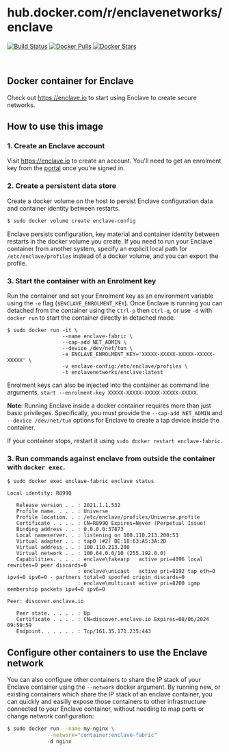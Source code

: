 # hub.docker.com/r/enclavenetworks/enclave

[![Build Status](https://img.shields.io/docker/cloud/build/enclavenetworks/enclave.svg)](https://hub.docker.com/r/enclavenetworks/enclave)
[![Docker Pulls](https://img.shields.io/docker/pulls/enclavenetworks/enclave.svg)](https://hub.docker.com/r/enclavenetworks/enclave)
[![Docker Stars](https://img.shields.io/docker/stars/enclavenetworks/enclave.svg)](https://hub.docker.com/r/enclavenetworks/enclave)

<p>&nbsp;</p>

## Docker container for Enclave

Check out https://enclave.io to start using Enclave to create secure networks.

## How to use this image

### 1. Create an Enclave account

Visit https://enclave.io to create an account. You'll need to get an enrolment key from the [portal](https://portal.enclave.io) once you're signed in.

### 2. Create a persistent data store

Create a docker volume on the host to persist Enclave configuration data and container identity between restarts. 

```bash
$ sudo docker volume create enclave-config
```

Enclave persists configuration, key material and container identity between restarts in the docker volume you create. If you need to run your Enclave container from another system, specify an explicit local path for `/etc/enclave/profiles` instead of a docker volume, and you can export the profile.

### 3. Start the container with an Enrolment key

Run the container and set your Enrolment key as an environment variable using the `-e` flag (`$ENCLAVE_ENROLMENT_KEY`). Once Enclave is running you can detached from the container using the `Ctrl-p` then `Ctrl-q`, or use `-d` with `docker run` to start the container directly in detached mode.

```
$ sudo docker run -it \
                  --name enclave-fabric \
                  --cap-add NET_ADMIN \
                  --device /dev/net/tun \
                  -e ENCLAVE_ENROLMENT_KEY='XXXXX-XXXXX-XXXXX-XXXXX-XXXXX' \
                  -v enclave-config:/etc/enclave/profiles \
                  -t enclavenetworks/enclave:latest
```

Enrolment keys can also be injected into the container as command line arguments, `start --enrolment-key XXXXX-XXXXX-XXXXX-XXXXX-XXXXX`.

**Note**: Running Enclave inside a docker container requires more than just basic privileges. Specifically, you
must provide the `--cap-add NET_ADMIN` and `--device /dev/net/tun` options for Enclave to create a tap device inside the container.

If your container stops, restart it using `sudo docker restart enclave-fabric`.

### 3. Run commands against enclave from outside the container with `docker exec`.

```
$ sudo docker exec enclave-fabric enclave status

Local identity: R899Q

   Release version . . : 2021.1.1.532
   Profile name. . . . : Universe
   Profile location. . : /etc/enclave/profiles/Universe.profile
   Certificate . . . . : CN=R899Q Expires=Never (Perpetual Issue)
   Binding address . . : 0.0.0.0:37873
   Local nameserver. . : listening on 100.110.213.200:53
   Virtual adapter . . : tap0 (#2) BE:18:63:A5:3A:2D
   Virtual address . . : 100.110.213.200
   Virtual network . . : 100.64.0.0/10 (255.192.0.0)
   Capabilities. . . . : enclave\fakearp   active pri=4096 local rewrites=0 peer discards=0
                       : enclave\unicast   active pri=8192 tap eth=0 ipv4=0 ipv6=0 - partners total=0 spoofed origin discards=0
                       : enclave\multicast active pri=8200 igmp membership packets ipv4=0 ipv6=0

Peer: discover.enclave.io

   Peer state. . . . . : Up
   Certificate . . . . : CN=discover.enclave.io Expires=08/06/2024 09:59:59
   Endpoint. . . . . . : Tcp/161.35.171.235:443
```

## Configure other containers to use the Enclave network

You can also configure other containers to share the IP stack of your Enclave container using the `--network` docker argument. By running new, or existing containers which share the IP stack of an enclave container, you can quickly and easilly expose those containers to other infrastructure connected to your Enclave container, without needing to map ports or change network configuration:

```bash
$ sudo docker run --name my-nginx \
             --network="container:enclave-fabric" 
             -d nginx
```
